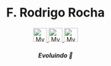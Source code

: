 <div align="center">
  <h1>F. Rodrigo Rocha</h1>


  <div align="center">
    <a href="https://www.instagram.com/rodrigo_roch.a/">
      <img src="https://i.ibb.co/1zNNhtn/insta-logo.png" alt="My Insta" height="32">
    </a>
    <a href="https://www.linkedin.com/in/f-rodrigo-rocha/">
      <img src="https://i.ibb.co/fN6SKs1/linkedin-logo.png" alt="My Linkedin" height="32">
    </a>
    <a href="https://wa.me/5588996850205">
      <img src="https://i.ibb.co/8ddxj3c/whatsapp-logo.png" alt="My Whatsapp" height="32">
    </a>
  </div>

  <h4><i>Evoluindo 🚀</i></h4>
</div>
